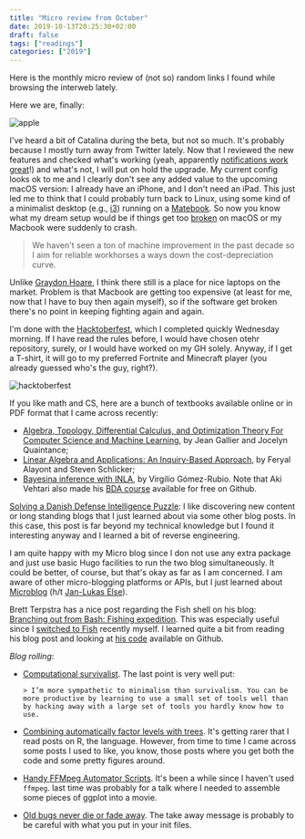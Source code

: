 ```yaml
---
title: "Micro review from October"
date: 2019-10-13T20:25:30+02:00
draft: false
tags: ["readings"]
categories: ["2019"]
---
```


Here is the monthly micro review of (not so) random links I found while browsing the interweb lately.

Here we are, finally:

![apple](/img/2019-10-08-11-03-40.png)

I've heard a bit of Catalina during the beta, but not so much. It's probably because I mostly turn away from Twitter lately. Now that I reviewed the new features and checked what's working (yeah, apparently [notifications work great](https://tyler.io/macos-10-15-vista/)!) and what's not, I will put on hold the upgrade. My current config looks ok to me and I clearly don't see any added value to the upcoming macOS version: I already have an iPhone, and I don't need an iPad. This just led me to think that I could probably turn back to Linux, using some kind of a minimalist desktop (e.g., [i3](https://i3wm.org)) running on a [Matebook](https://consumer.huawei.com/us/tablets/matebook-x-pro/). So now you know what my dream setup would be if things get too [broken](https://tyler.io/broken/) on macOS or my Macbook were suddenly to crash.

> We haven't seen a ton of machine improvement in the past decade so I aim for reliable workhorses a ways down the cost-depreciation curve.

Unlike [Graydon Hoare](https://usesthis.com/interviews/graydon.hoare/), I think there still is a place for nice laptops on the market. Problem is that Macbook are getting too expensive (at least for me, now that I have to buy then again myself), so if the software get broken there's no point in keeping fighting again and again.

I'm done with the [Hacktoberfest](https://hacktoberfest.digitalocean.com), which I completed quickly Wednesday morning. If I have read the rules before, I would have chosen otehr repository, surely, or I would have worked on my GH solely. Anyway, if I get a T-shirt, it will go to my preferred Fortnite and Minecraft player (you already guessed who's the guy, right?).

![hacktoberfest](/img/2019-10-09-11-39-47.png)

If you like math and CS, here are a bunch of textbooks available online or in PDF format that I came across recently:

- [Algebra, Topology, Differential Calculus, and Optimization Theory For Computer Science and Machine Learning](https://www.cis.upenn.edu/~jean/math-deep.pdf), by Jean Gallier and Jocelyn Quaintance;
- [Linear Algebra and Applications: An Inquiry-Based Approach](https://scholarworks.gvsu.edu/cgi/viewcontent.cgi?article=1021&context=books), by Feryal Alayont and Steven Schlicker;
- [Bayesina inference with INLA](https://becarioprecario.bitbucket.io/inla-gitbook/), by Virgilio Gómez-Rubio. Note that Aki Vehtari also made his [BDA course](https://github.com/avehtari/BDA_course_Aalto) available for free on Github.

[Solving a Danish Defense Intelligence Puzzle](https://safiire.github.io/blog/2017/08/19/solving-danish-defense-intelligence-puzzle/): I like discovering new content or long standing blogs that I just learned about via some other blog posts. In this case, this post is far beyond my technical knowledge but I found it interesting anyway and I learned a bit of reverse engineering.

I am quite happy with my Micro blog since I don not use any extra package and just use basic Hugo facilities to run the two blog simultaneously. It could be better, of course, but that's okay as far as I am concerned. I am aware of other micro-blogging platforms or APIs, but I just learned about [Microblog](https://microblog.pub) (h/t [Jan-Lukas Else](https://jlelse.blog/thoughts/2019/10/microblogpub/)).

Brett Terpstra has a nice post regarding the Fish shell on his blog: [Branching out from Bash: Fishing expedition](https://brettterpstra.com/2019/10/11/branching-out-from-bash-fishing-expedition/). This was especially useful since I [switched to Fish](/post/fish-shell/) recently myself. I learned quite a bit from reading his blog post and looking at [his code](https://gist.github.com/ttscoff/bcbba84438257e1d182480d3d929047a) available on Github.

_Blog rolling_:

- [Computational survivalist](http://feedproxy.google.com/~r/TheEndeavour/~3/FlB6bwZIEcA/). The last point is very well put:

      > I’m more sympathetic to minimalism than survivalism. You can be more productive by learning to use a small set of tools well than by hacking away with a large set of tools you hardly know how to use.

- [Combining automatically factor levels with trees](https://freakonometrics.hypotheses.org/58446). It's getting rarer that I read posts on R, the language. However, from time to time I came across some posts I used to like, you know, those posts where you get both the code and some pretty figures around.

- [Handy FFMpeg Automator Scripts](http://brendandawes.com/blog/handy-ffmpeg-automator-scripts). It's been a while since I haven't used `ffmpeg`. last time was probably for a talk where I needed to assemble some pieces of ggplot into a movie.

- [Old bugs never die or fade away](https://leancrew.com/all-this/2019/10/old-bugs-never-die-or-fade-away/). The take away message is probably to be careful with what you put in your init files.

